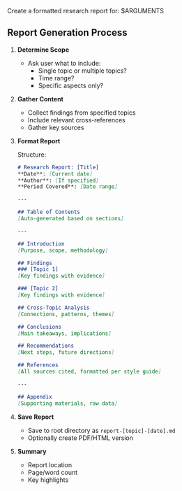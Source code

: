 Create a formatted research report for: $ARGUMENTS

## Report Generation Process

1. **Determine Scope**
   - Ask user what to include:
     - Single topic or multiple topics?
     - Time range?
     - Specific aspects only?

2. **Gather Content**
   - Collect findings from specified topics
   - Include relevant cross-references
   - Gather key sources

3. **Format Report**

   Structure:
   ```markdown
   # Research Report: [Title]
   **Date**: [Current date]
   **Author**: [If specified]
   **Period Covered**: [Date range]

   ---

   ## Table of Contents
   [Auto-generated based on sections]

   ---

   ## Introduction
   [Purpose, scope, methodology]

   ## Findings
   ### [Topic 1]
   [Key findings with evidence]

   ### [Topic 2]
   [Key findings with evidence]

   ## Cross-Topic Analysis
   [Connections, patterns, themes]

   ## Conclusions
   [Main takeaways, implications]

   ## Recommendations
   [Next steps, future directions]

   ## References
   [All sources cited, formatted per style guide]

   ---

   ## Appendix
   [Supporting materials, raw data]
   ```

4. **Save Report**
   - Save to root directory as `report-[topic]-[date].md`
   - Optionally create PDF/HTML version

5. **Summary**
   - Report location
   - Page/word count
   - Key highlights
